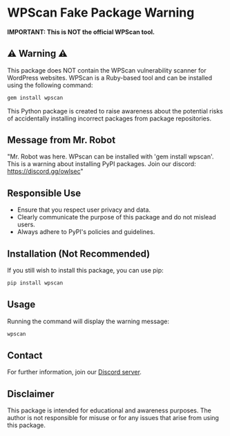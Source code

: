 # WPScan Fake Package Warning

**IMPORTANT: This is NOT the official WPScan tool.**

## ⚠️ Warning ⚠️

This package does NOT contain the WPScan vulnerability scanner for WordPress websites. WPScan is a Ruby-based tool and can be installed using the following command:

```bash
gem install wpscan
```

This Python package is created to raise awareness about the potential risks of accidentally installing incorrect packages from package repositories.

## Message from Mr. Robot

"Mr. Robot was here. WPscan can be installed with 'gem install wpscan'. This is a warning about installing PyPI packages. Join our discord: https://discord.gg/owlsec"

## Responsible Use

- Ensure that you respect user privacy and data.
- Clearly communicate the purpose of this package and do not mislead users.
- Always adhere to PyPI's policies and guidelines.

## Installation (Not Recommended)

If you still wish to install this package, you can use pip:

```bash
pip install wpscan
```

## Usage

Running the command will display the warning message:

```bash
wpscan
```

## Contact

For further information, join our [Discord server](https://discord.gg/owlsec).

## Disclaimer

This package is intended for educational and awareness purposes. The author is not responsible for misuse or for any issues that arise from using this package.
